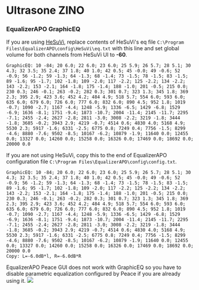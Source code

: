 # Ultrasone ZINO
### EqualizerAPO GraphicEQ
If you are using [HeSuVi](https://sourceforge.net/projects/hesuvi/), replace contents of HeSuVi's eq file `C:\Program Files\EqualizerAPO\config\HeSuVi\eq.txt` with this line and set global volume for both channels from HeSuVi UI to **-60**.
```
GraphicEQ: 10 -84; 20 6.0; 22 6.0; 23 6.0; 25 5.9; 26 5.7; 28 5.1; 30 4.3; 32 3.5; 35 2.4; 37 1.8; 40 1.0; 42 0.5; 45 -0.0; 49 -0.6; 52 -0.9; 56 -1.2; 59 -1.3; 64 -1.3; 68 -1.4; 73 -1.5; 78 -1.5; 83 -1.5; 89 -1.6; 95 -1.7; 102 -1.8; 109 -2.0; 117 -2.2; 125 -2.2; 134 -2.2; 143 -2.2; 153 -2.1; 164 -1.8; 175 -1.4; 188 -1.0; 201 -0.5; 215 0.0; 230 0.3; 246 -0.1; 263 -0.2; 282 0.3; 301 0.7; 323 1.3; 345 1.8; 369 2.3; 395 2.9; 423 3.6; 452 4.2; 484 4.9; 518 5.7; 554 6.0; 593 6.0; 635 6.0; 679 6.0; 726 6.0; 777 6.0; 832 6.0; 890 4.5; 952 1.8; 1019 -0.7; 1090 -2.7; 1167 -4.4; 1248 -5.9; 1336 -6.5; 1429 -6.8; 1529 -6.9; 1636 -8.1; 1751 -9.4; 1873 -10.7; 2004 -11.4; 2145 -11.7; 2295 -7.1; 2455 -2.4; 2627 -2.8; 2811 -3.0; 3008 -2.2; 3219 -1.8; 3444 -1.8; 3685 -0.2; 3943 2.9; 4219 -0.7; 4514 0.6; 4830 4.0; 5168 4.9; 5530 2.3; 5917 -1.6; 6331 -2.5; 6775 0.8; 7249 0.4; 7756 -1.5; 8299 -4.6; 8880 -7.6; 9502 -8.5; 10167 -6.2; 10879 -1.9; 11640 0.0; 12455 0.0; 13327 0.0; 14260 0.0; 15258 0.0; 16326 0.0; 17469 0.0; 18692 0.0; 20000 0.0
```
If you are not using HeSuVi, copy this to the end of EqualizerAPO configuration file `C:\Program Files\EqualizerAPO\config\config.txt`.
```
GraphicEQ: 10 -84; 20 6.0; 22 6.0; 23 6.0; 25 5.9; 26 5.7; 28 5.1; 30 4.3; 32 3.5; 35 2.4; 37 1.8; 40 1.0; 42 0.5; 45 -0.0; 49 -0.6; 52 -0.9; 56 -1.2; 59 -1.3; 64 -1.3; 68 -1.4; 73 -1.5; 78 -1.5; 83 -1.5; 89 -1.6; 95 -1.7; 102 -1.8; 109 -2.0; 117 -2.2; 125 -2.2; 134 -2.2; 143 -2.2; 153 -2.1; 164 -1.8; 175 -1.4; 188 -1.0; 201 -0.5; 215 0.0; 230 0.3; 246 -0.1; 263 -0.2; 282 0.3; 301 0.7; 323 1.3; 345 1.8; 369 2.3; 395 2.9; 423 3.6; 452 4.2; 484 4.9; 518 5.7; 554 6.0; 593 6.0; 635 6.0; 679 6.0; 726 6.0; 777 6.0; 832 6.0; 890 4.5; 952 1.8; 1019 -0.7; 1090 -2.7; 1167 -4.4; 1248 -5.9; 1336 -6.5; 1429 -6.8; 1529 -6.9; 1636 -8.1; 1751 -9.4; 1873 -10.7; 2004 -11.4; 2145 -11.7; 2295 -7.1; 2455 -2.4; 2627 -2.8; 2811 -3.0; 3008 -2.2; 3219 -1.8; 3444 -1.8; 3685 -0.2; 3943 2.9; 4219 -0.7; 4514 0.6; 4830 4.0; 5168 4.9; 5530 2.3; 5917 -1.6; 6331 -2.5; 6775 0.8; 7249 0.4; 7756 -1.5; 8299 -4.6; 8880 -7.6; 9502 -8.5; 10167 -6.2; 10879 -1.9; 11640 0.0; 12455 0.0; 13327 0.0; 14260 0.0; 15258 0.0; 16326 0.0; 17469 0.0; 18692 0.0; 20000 0.0
Copy: L=-6.0dB*l, R=-6.0dB*R
```
EqualizerAPO Peace GUI does not work with GraphicEQ so you have to disable parametric equalization configured by Peace if you are already using it.
![](https://raw.githubusercontent.com/jaakkopasanen/AutoEq/master/results/Headphone.com/headphoncecom/onear/Ultrasone%20ZINO/Ultrasone%20ZINO.png)
